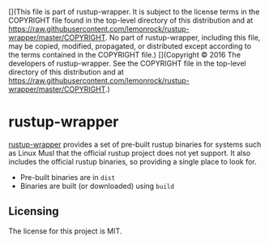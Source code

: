 [](This file is part of rustup-wrapper. It is subject to the license terms in the COPYRIGHT file found in the top-level directory of this distribution and at https://raw.githubusercontent.com/lemonrock/rustup-wrapper/master/COPYRIGHT. No part of rustup-wrapper, including this file, may be copied, modified, propagated, or distributed except according to the terms contained in the COPYRIGHT file.)
[](Copyright © 2016 The developers of rustup-wrapper. See the COPYRIGHT file in the top-level directory of this distribution and at https://raw.githubusercontent.com/lemonrock/rustup-wrapper/master/COPYRIGHT.)

# rustup-wrapper

[rustup-wrapper] provides a set of pre-built rustup binaries for systems such as Linux Musl that the official rustup project does not yet support. It also includes the official rustup binaries, so providing a single place to look for.

* Pre-built binaries are in `dist`
* Binaries are built (or downloaded) using `build`


## Licensing

The license for this project is MIT.

[rustup-wrapper]: https://github.com/lemonrock/rustup-wrapper "rustup-wrapper GitHub page"
[libnuma]: http://oss.sgi.com/projects/libnuma/ "libnuma home page"
